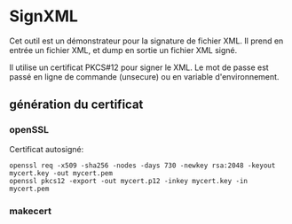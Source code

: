 # SignXML

Cet outil est un démonstrateur pour la signature de fichier XML.
Il prend en entrée un fichier XML, et dump en sortie un fichier XML signé.

Il utilise un certificat PKCS#12 pour signer le XML.
Le mot de passe est passé en ligne de commande (unsecure) ou en variable d'environnement.

## génération du certificat

### openSSL

Certificat autosigné:
```
openssl req -x509 -sha256 -nodes -days 730 -newkey rsa:2048 -keyout mycert.key -out mycert.pem
openssl pkcs12 -export -out mycert.p12 -inkey mycert.key -in mycert.pem
```

### makecert



